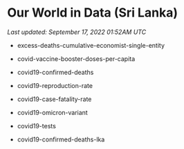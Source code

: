# Our World in Data (Sri Lanka)

*Last updated: September 17, 2022 01:52AM UTC*

* excess-deaths-cumulative-economist-single-entity

* covid-vaccine-booster-doses-per-capita

* covid19-confirmed-deaths

* covid19-reproduction-rate

* covid19-case-fatality-rate

* covid19-omicron-variant

* covid19-tests

* covid19-confirmed-deaths-lka